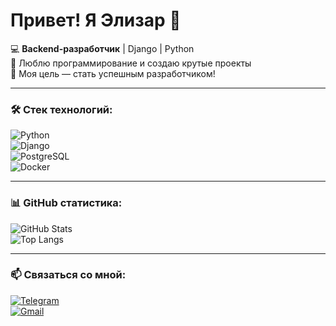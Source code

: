 # Привет! Я Элизар 👋  

💻 **Backend-разработчик** | Django | Python  
🚀 Люблю программирование и создаю крутые проекты  
🎯 Моя цель — стать успешным разработчиком!  

---

### 🛠️ Стек технологий:
![Python](https://img.shields.io/badge/Python-3.10-blue?style=for-the-badge&logo=python)  
![Django](https://img.shields.io/badge/Django-4.0-green?style=for-the-badge&logo=django)  
![PostgreSQL](https://img.shields.io/badge/PostgreSQL-15-blue?style=for-the-badge&logo=postgresql)  
![Docker](https://img.shields.io/badge/Docker-blue?style=for-the-badge&logo=docker)  

---

### 📊 GitHub статистика:
![GitHub Stats](https://github-readme-stats.vercel.app/api?username=elizar777&show_icons=true&theme=dark)  
![Top Langs](https://github-readme-stats.vercel.app/api/top-langs/?username=elizar777&layout=compact&theme=dark)  

---

### 📫 Связаться со мной:
[![Telegram](https://img.shields.io/badge/Telegram-26A5E4?style=for-the-badge&logo=telegram&logoColor=white)](https://t.me/Elizar44)  
[![Gmail](https://img.shields.io/badge/Gmail-red?style=for-the-badge&logo=gmail&logoColor=white)](mailto:ahmadbekovelizar390@gmail.com)  

